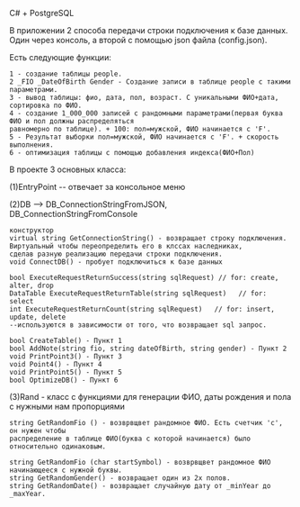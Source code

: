 C# + PostgreSQL

В приложении 2  способа передачи строки подключения к базе данных. Один через консоль, а второй с помощью json файла (config.json).

Есть следующие функции:

    1 - создание таблицы people.
    2 _FIO _DateOfBirth Gender - Создание записи в таблице people с такими параметрами.
    3 - вывод таблицы: фио, дата, пол, возраст. С уникальными ФИО+дата, сортировка по ФИО.
    4 - создание 1_000_000 записей с рандомными параметрами(первая буква ФИО и пол должны распределяться
    равномерно по таблице). + 100: пол=мужской, ФИО начинается с 'F'.
    5 - Результат выборки пол=мужской, ФИО начинается с 'F'. + скорость выполнения.
    6 - оптимизация таблицы с помощью добавления индекса(ФИО+Пол)


В проекте 3 основных класса:

(1)EntryPoint -- отвечает за консольное меню


(2)DB --> DB_ConnectionStringFromJSON, DB_ConnectionStringFromConsole

    конструктор
    virtual string GetConnectionString() - возвращает строку подключения. 
    Виртуальный чтобы переопределить его в клссах наследниках,
    сделав разную реализацию передачи строки подключения.
    void ConnectDB() - пробует подключиться к базе данных

    bool ExecuteRequestReturnSuccess(string sqlRequest) // for: create, alter, drop
    DataTable ExecuteRequestReturnTable(string sqlRequest)   // for: select
    int ExecuteRequestReturnCount(string sqlRequest)   // for: insert, update, delete
    --используются в зависимости от того, что возвращает sql запрос.

    bool CreateTable() - Пункт 1
    bool AddNote(string fio, string dateOfBirth, string gender) - Пункт 2
    void PrintPoint3() - Пункт 3
    void Point4() - Пункт 4
    void PrintPoint5() - Пункт 5
    bool OptimizeDB() - Пункт 6


(3)Rand - класс с функциями для генерации ФИО, даты рождения и пола с нужными нам пропорциями

    string GetRandomFio () - возврвщвет рандомное ФИО. Есть счетчик 'c', он нужен чтобы
    распределение в таблице ФИО(буква с которой начинается) было относительно одинаковым.

    string GetRandomFio (char startSymbol) - возврвщвет рандомное ФИО начинающееся с нужной буквы.
    string GetRandomGender() - возвращает один из 2х полов.
    string GetRandomDate() - возвращает случайную дату от _minYear до _maxYear.

